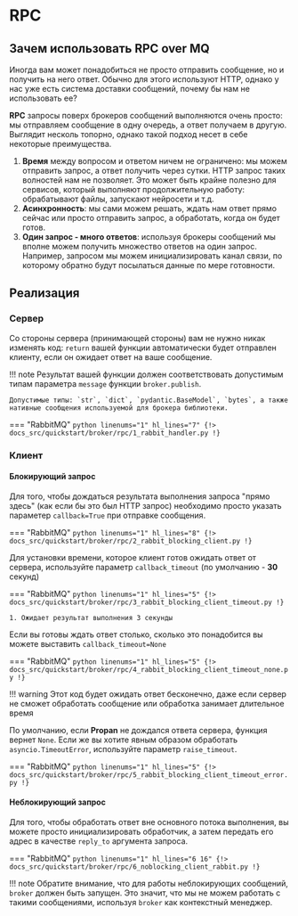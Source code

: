# RPC 

## Зачем использовать RPC over MQ

Иногда вам может понадобиться не просто отправить сообщение, но и получить на него ответ.
Обычно для этого используют HTTP, однако у нас уже есть система доставки сообщений, почему бы нам не использовать ее?

**RPC** запросы поверх брокеров сообщений выполняются очень просто: мы отправляем сообщение в одну очередь, а ответ получаем в другую.
Выглядит несколь топорно, однако такой подход несет в себе некоторые преимущества.

1. **Время** между вопросом и ответом ничем не ограничено: мы можем отправить запрос, а ответ получить через сутки. HTTP запрос таких волностей нам не позволяет.
    Это может быть крайне полезно для сервисов, который выполняют продолжительную работу: обрабатывают файлы, запускают нейросети и т.д.
2. **Асинхронность**: мы сами можем решать, ждать нам ответ прямо сейчас или просто отправить запрос, а обработать, когда он будет готов.
3. **Один запрос - много ответов**: используя брокеры сообщений мы вполне можем получить множество ответов на один запрос. Например, запросом мы можем инициализировать канал связи, по которому обратно будут посылаться данные по мере готовности.

## Реализация

### Сервер

Со стороны сервера (принимающей стороны) вам не нужно никак изменять код: `return` вашей функции автоматически будет отправлен клиенту, если он ожидает ответ на ваше сообщение.

!!! note
    Результат вашей функции должен соответствовать допустимым типам параметра `message` функции `broker.publish`.

    Допустимые типы: `str`, `dict`, `pydantic.BaseModel`, `bytes`, а также нативные сообщения используемой для брокера библиотеки.

=== "RabbitMQ"
    ```python linenums="1" hl_lines="7"
    {!> docs_src/quickstart/broker/rpc/1_rabbit_handler.py !}
    ```

### Клиент

#### Блокирующий запрос

Для того, чтобы дождаться результата выполнения запроса "прямо здесь" (как если бы это был HTTP запрос) необходимо просто указать
параметер `callback=True` при отправке сообщения.

=== "RabbitMQ"
    ```python linenums="1" hl_lines="8"
    {!> docs_src/quickstart/broker/rpc/2_rabbit_blocking_client.py !}
    ```

Для установки времени, которое клиент готов ожидать ответ от сервера, используйте параметр `callback_timeout` (по умолчанию - **30** секунд)

=== "RabbitMQ"
    ```python linenums="1" hl_lines="5"
    {!> docs_src/quickstart/broker/rpc/3_rabbit_blocking_client_timeout.py !}
    ```

    1. Ожидает результат выполнения 3 секунды

Если вы готовы ждать ответ столько, сколько это понадобится вы можете выставить `callback_timeout=None`

=== "RabbitMQ"
    ```python linenums="1" hl_lines="5"
    {!> docs_src/quickstart/broker/rpc/4_rabbit_blocking_client_timeout_none.py !}
    ```

!!! warning
    Этот код будет ожидать ответ бесконечно, даже если сервер не сможет обработать сообщение или обработка занимает длительное время

По умолчанию, если **Propan** не дождался ответа сервера, функция вернет `None`. Если же вы хотите явным образом обработать `asyncio.TimeoutError`,
используйте параметр `raise_timeout`.

=== "RabbitMQ"
    ```python linenums="1" hl_lines="5"
    {!> docs_src/quickstart/broker/rpc/5_rabbit_blocking_client_timeout_error.py !}
    ```

#### Неблокирующий запрос

Для того, чтобы обработать ответ вне основного потока выполнения, вы можете просто инициализировать обработчик, а затем передать его адрес в качестве `reply_to` аргумента запроса.

=== "RabbitMQ"
    ```python linenums="1" hl_lines="6 16"
    {!> docs_src/quickstart/broker/rpc/6_noblocking_client_rabbit.py !}
    ```

!!! note
    Обратите внимание, что для работы неблокирующих сообщений, `broker` должен быть запущен. Это значит, что мы не можем
    работать с такими сообщениями, используя `broker` как контекстный менеджер.
